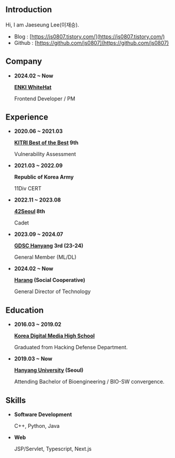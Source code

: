 ## Introduction

Hi, I am Jaeseung Lee(이재승).

- Blog : [https://js0807.tistory.com/](https://js0807.tistory.com/)
- Github : [https://github.com/js0807](https://github.com/js0807)

## Company

- **2024.02 ~ Now**

    **[ENKI WhiteHat](https://www.enki.co.kr/)**

    Frontend Developer / PM

## Experience

- **2020.06 ~ 2021.03**

    **[KITRI Best of the Best](https://www.kitribob.kr/) 9th**
    
    Vulnerability Assessment

- **2021.03 ~ 2022.09**

    **Republic of Korea Army**
    
    11Div CERT

- **2022.11 ~ 2023.08**

    **[42Seoul](https://42seoul.kr/seoul42/main/view) 8th**
    
    Cadet

- **2023.09 ~ 2024.07**

    **[GDSC Hanyang](https://www.instagram.com/gdsc_hanyang/) 3rd (23-24)**
    
    General Member (ML/DL)

- **2024.02 ~ Now**

   **[Harang](https://www.notion.so/with-harang/db6ee8726a7847fd8de97843876741b2) (Social Cooperative)**

   General Director of Technology

## Education

- **2016.03 ~ 2019.02**

    **[Korea Digital Media High School](https://www.dimigo.hs.kr/)**

    Graduated from Hacking Defense Department.

- **2019.03 ~ Now**

    **[Hanyang University](https://www.hanyang.ac.kr/) (Seoul)**

    Attending Bachelor of Bioengineering / BIO-SW convergence.

## Skills

- **Software Development**

    C++, Python, Java

- **Web**

    JSP/Servlet, Typescript, Next.js
